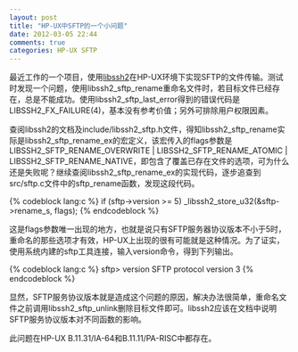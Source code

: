 ```yaml
---
layout: post
title: "HP-UX中SFTP的一个小问题"
date: 2012-03-05 22:44
comments: true
categories: HP-UX SFTP
---
```


最近工作的一个项目，使用[libssh2](http://www.libssh2.org)在HP-UX环境下实现SFTP的文件传输。测试时发现一个问题，使用libssh2_sftp_rename重命名文件时，若目标文件已经存在，总是不能成功。使用libssh2_sftp_last_error得到的错误代码是LIBSSH2_FX_FAILURE(4)，基本没有参考价值；另外可排除用户权限因素。

<!--more-->

查阅libssh2的文档及include/libssh2_sftp.h文件，得知libssh2_sftp_rename实际是libssh2_sftp_rename_ex的宏定义，该宏传入的flags参数是LIBSSH2_SFTP_RENAME_OVERWRITE | LIBSSH2_SFTP_RENAME_ATOMIC | LIBSSH2_SFTP_RENAME_NATIVE，即包含了覆盖已存在文件的选项，可为什么还是失败呢？继续查阅libssh2_sftp_rename_ex的实现代码，逐步追查到src/sftp.c文件中的sftp_rename函数，发现这段代码。

{% codeblock lang:c %}
if (sftp->version >= 5)
    _libssh2_store_u32(&sftp->rename_s, flags);
{% endcodeblock %}

这是flags参数唯一出现的地方，也就是说只有SFTP服务器协议版本不小于5时，重命名的那些选项才有效，HP-UX上出现的很有可能就是这种情况。为了证实，使用系统内建的sftp工具连接，输入version命令，得到下列输出。

{% codeblock lang:c %}
sftp> version
SFTP protocol version 3
{% endcodeblock %}

显然，SFTP服务协议版本就是造成这个问题的原因，解决办法很简单，重命名文件之前调用libssh2_sftp_unlink删除目标文件即可。libssh2应该在文档中说明SFTP服务协议版本对不同函数的影响。

此问题在HP-UX B.11.31/IA-64和B.11.11/PA-RISC中都存在。